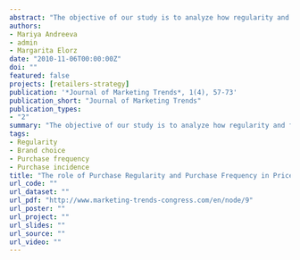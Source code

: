```yaml
---
abstract: "The objective of our study is to analyze how regularity and frequency of purchase affect price and discount sensitivity in brand choice and purchase incidence. We estimate the indicators for regularity and frequency of purchase and include these two variables in the analysis of consumer purchase behavior. We verify whether a customer is more likely to take advantage of an in-store promotion at her usual store, or if a customer's frequency of visits to a supermarket affects her purchase/no purchase or purchase quantity decisions."
authors:
- Mariya Andreeva
- admin
- Margarita Elorz
date: "2010-11-06T00:00:00Z"
doi: ""
featured: false
projects: [retailers-strategy]
publication: '*Journal of Marketing Trends*, 1(4), 57-73'
publication_short: "Journal of Marketing Trends"
publication_types:
- "2"
summary: "The objective of our study is to analyze how regularity and frequency of purchase affect price and discount sensitivity in brand choice and purchase incidence. We estimate the indicators for regularity and frequency of purchase and include these two variables in the analysis of consumer purchase behavior. We verify whether a customer is more likely to take advantage of an in-store promotion at her usual store, or if a customer's frequency of visits to a supermarket affects her purchase/no purchase or purchase quantity decisions."
tags:
- Regularity
- Brand choice
- Purchase frequency
- Purchase incidence
title: "The role of Purchase Regularity and Purchase Frequency in Price and Discount Sensitivity"
url_code: ""
url_dataset: ""
url_pdf: "http://www.marketing-trends-congress.com/en/node/9"
url_poster: ""
url_project: ""
url_slides: ""
url_source: ""
url_video: ""
---
```



